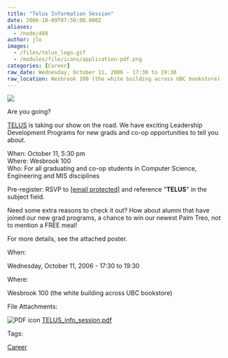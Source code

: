 ```yaml
---
title: "Telus Information Session"
date: 2006-10-09T07:50:00.000Z
aliases:
  - /node/488
author: jlo
images:
  - /files/telus_logo.gif
  - /modules/file/icons/application-pdf.png
categories: [Career]
raw_date: Wednesday, October 11, 2006 - 17:30 to 19:30
raw_location: Wesbrook 100 (the white building across UBC bookstore)
---
```


![](/files/telus_logo.gif)

Are you going?

[TELUS](http://www.telus.ca) is taking our show on the road. We have exciting Leadership Development Programs for new grads and co-op opportunities to tell you about.

When: October 11, 5:30 pm \
Where: Wesbrook 100 \
Who: For all graduating and co-op students in Computer Science, Engineering and MIS disciplines

Pre-register: RSVP to [\[email protected\]](/cdn-cgi/l/email-protection#87e4e6f5e2e2f5a9f4e2f5f1eee4e2f4c7f2e5e4a9e4e6) and reference "**TELUS**" in the subject field.

Need some extra reasons to check it out? How about alumni that have joined our new grad programs, a chance to win our newest Palm Treo, not to mention a FREE meal!

For more details, see the attached poster.

When: 

Wednesday, October 11, 2006 - 17:30 to 19:30

Where: 

Wesbrook 100 (the white building across UBC bookstore)

File Attachments: 

 ![PDF icon](/modules/file/icons/application-pdf.png "application/pdf") [TELUS\_info\_session.pdf](https://ubccsss.org/files/TELUS_info_session.pdf)

Tags: 

[Career](/career)
